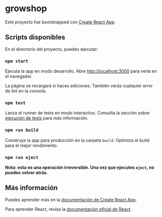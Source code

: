 # growshop

Este proyecto fue bootstrapped con [Create React App](https://github.com/facebook/create-react-app).

## Scripts disponibles

En el directorio del proyecto, puedes ejecutar:

### `npm start`

Ejecuta la app en modo desarrollo.
Abre [http://localhost:3000](http://localhost:3000) para verla en el navegador.

La página se recargará si haces ediciones.
También verás cualquier error de lint en la consola.

### `npm test`

Lanza el runner de tests en modo interactivo.
Consulta la sección sobre [ejecución de tests](https://facebook.github.io/create-react-app/docs/running-tests) para más información.

### `npm run build`

Construye la app para producción en la carpeta `build`.
Optimiza el build para el mejor rendimiento.

### `npm run eject`

**Nota: esta es una operación irreversible. Una vez que ejecutes `eject`, no puedes volver atrás.**

## Más información

Puedes aprender más en la [documentación de Create React App](https://facebook.github.io/create-react-app/docs/getting-started).

Para aprender React, revisa la [documentación oficial de React](https://reactjs.org/).
